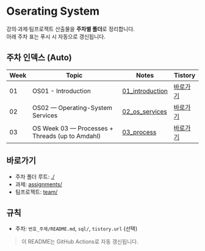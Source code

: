 # Oserating System

강의·과제·팀프로젝트 산출물을 **주차별 폴더**로 정리합니다.  
아래 주차 표는 푸시 시 자동으로 갱신됩니다.

## 주차 인덱스 (Auto)
| Week | Topic | Notes | Tistory |
|---|---|---|---|
| 01 | OS01 - Introduction | [01_introduction](./01_introduction/README.md) | [바로가기](https://hedycode.tistory.com/40) |
| 02 | OS02 — Operating-System Services | [02_os_services](./02_os_services/README.md) | [바로가기](https://hedycode.tistory.com/44) |
| 03 | OS Week 03 — Processes + Threads (up to Amdahl) | [03_process](./03_process/README.md) | [바로가기](https://hedycode.tistory.com/48) |

## 바로가기
- 주차 폴더 루트: [./](./)
- 과제: [assignments/](./assignments/)
- 팀프로젝트: [team/](./team/)

## 규칙
- 주차: `번호_주제/README.md`, `sql/`, `tistory.url` (선택)

> 이 README는 GitHub Actions로 자동 갱신됩니다.

